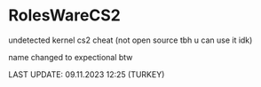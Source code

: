 # RolesWareCS2
undetected kernel cs2 cheat (not open source tbh u can use it idk)

name changed to expectional btw

LAST UPDATE: 09.11.2023 12:25 (TURKEY)
